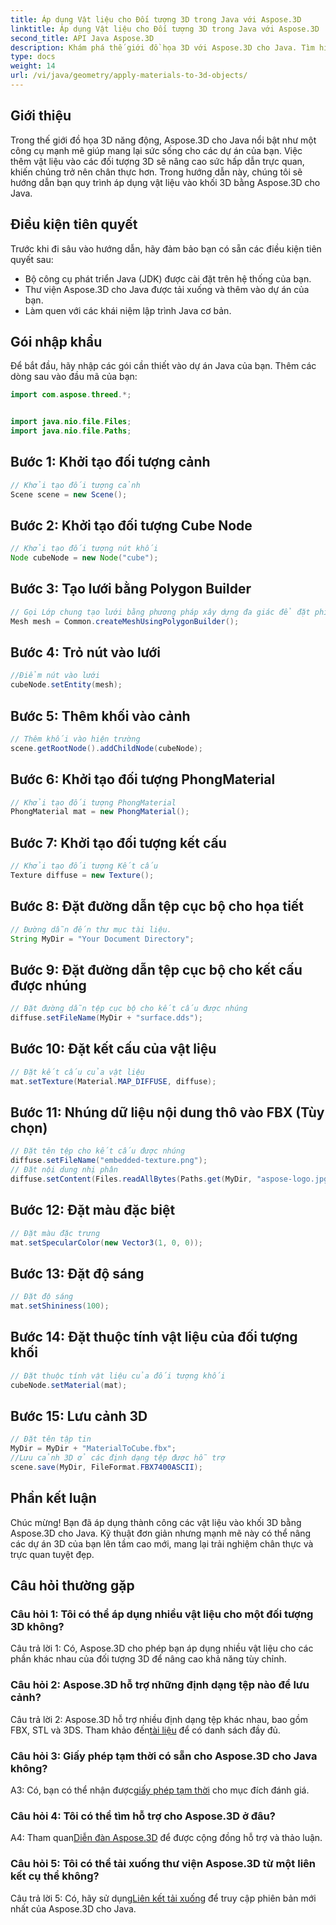 ```yaml
---
title: Áp dụng Vật liệu cho Đối tượng 3D trong Java với Aspose.3D
linktitle: Áp dụng Vật liệu cho Đối tượng 3D trong Java với Aspose.3D
second_title: API Java Aspose.3D
description: Khám phá thế giới đồ họa 3D với Aspose.3D cho Java. Tìm hiểu cách áp dụng vật liệu vào đối tượng 3D một cách liền mạch. Nâng cao dự án của bạn bằng hình ảnh thực tế.
type: docs
weight: 14
url: /vi/java/geometry/apply-materials-to-3d-objects/
---
```

## Giới thiệu

Trong thế giới đồ họa 3D năng động, Aspose.3D cho Java nổi bật như một công cụ mạnh mẽ giúp mang lại sức sống cho các dự án của bạn. Việc thêm vật liệu vào các đối tượng 3D sẽ nâng cao sức hấp dẫn trực quan, khiến chúng trở nên chân thực hơn. Trong hướng dẫn này, chúng tôi sẽ hướng dẫn bạn quy trình áp dụng vật liệu vào khối 3D bằng Aspose.3D cho Java.

## Điều kiện tiên quyết

Trước khi đi sâu vào hướng dẫn, hãy đảm bảo bạn có sẵn các điều kiện tiên quyết sau:

- Bộ công cụ phát triển Java (JDK) được cài đặt trên hệ thống của bạn.
- Thư viện Aspose.3D cho Java được tải xuống và thêm vào dự án của bạn.
- Làm quen với các khái niệm lập trình Java cơ bản.

## Gói nhập khẩu

Để bắt đầu, hãy nhập các gói cần thiết vào dự án Java của bạn. Thêm các dòng sau vào đầu mã của bạn:

```java
import com.aspose.threed.*;


import java.nio.file.Files;
import java.nio.file.Paths;
```

## Bước 1: Khởi tạo đối tượng cảnh

```java
// Khởi tạo đối tượng cảnh
Scene scene = new Scene();
```

## Bước 2: Khởi tạo đối tượng Cube Node

```java
// Khởi tạo đối tượng nút khối
Node cubeNode = new Node("cube");
```

## Bước 3: Tạo lưới bằng Polygon Builder

```java
// Gọi Lớp chung tạo lưới bằng phương pháp xây dựng đa giác để đặt phiên bản lưới
Mesh mesh = Common.createMeshUsingPolygonBuilder();
```

## Bước 4: Trỏ nút vào lưới

```java
//Điểm nút vào lưới
cubeNode.setEntity(mesh);
```

## Bước 5: Thêm khối vào cảnh

```java
// Thêm khối vào hiện trường
scene.getRootNode().addChildNode(cubeNode);
```

## Bước 6: Khởi tạo đối tượng PhongMaterial

```java
// Khởi tạo đối tượng PhongMaterial
PhongMaterial mat = new PhongMaterial();
```

## Bước 7: Khởi tạo đối tượng kết cấu

```java
// Khởi tạo đối tượng Kết cấu
Texture diffuse = new Texture();
```

## Bước 8: Đặt đường dẫn tệp cục bộ cho họa tiết

```java
// Đường dẫn đến thư mục tài liệu.
String MyDir = "Your Document Directory";
```

## Bước 9: Đặt đường dẫn tệp cục bộ cho kết cấu được nhúng

```java
// Đặt đường dẫn tệp cục bộ cho kết cấu được nhúng
diffuse.setFileName(MyDir + "surface.dds");
```

## Bước 10: Đặt kết cấu của vật liệu

```java
// Đặt kết cấu của vật liệu
mat.setTexture(Material.MAP_DIFFUSE, diffuse);
```

## Bước 11: Nhúng dữ liệu nội dung thô vào FBX (Tùy chọn)

```java
// Đặt tên tệp cho kết cấu được nhúng
diffuse.setFileName("embedded-texture.png");
// Đặt nội dung nhị phân
diffuse.setContent(Files.readAllBytes(Paths.get(MyDir, "aspose-logo.jpg")));
```

## Bước 12: Đặt màu đặc biệt

```java
// Đặt màu đặc trưng
mat.setSpecularColor(new Vector3(1, 0, 0));
```

## Bước 13: Đặt độ sáng

```java
// Đặt độ sáng
mat.setShininess(100);
```

## Bước 14: Đặt thuộc tính vật liệu của đối tượng khối

```java
// Đặt thuộc tính vật liệu của đối tượng khối
cubeNode.setMaterial(mat);
```

## Bước 15: Lưu cảnh 3D

```java
// Đặt tên tập tin
MyDir = MyDir + "MaterialToCube.fbx";
//Lưu cảnh 3D ở các định dạng tệp được hỗ trợ
scene.save(MyDir, FileFormat.FBX7400ASCII);
```

## Phần kết luận

Chúc mừng! Bạn đã áp dụng thành công các vật liệu vào khối 3D bằng Aspose.3D cho Java. Kỹ thuật đơn giản nhưng mạnh mẽ này có thể nâng các dự án 3D của bạn lên tầm cao mới, mang lại trải nghiệm chân thực và trực quan tuyệt đẹp.

## Câu hỏi thường gặp

### Câu hỏi 1: Tôi có thể áp dụng nhiều vật liệu cho một đối tượng 3D không?

Câu trả lời 1: Có, Aspose.3D cho phép bạn áp dụng nhiều vật liệu cho các phần khác nhau của đối tượng 3D để nâng cao khả năng tùy chỉnh.

### Câu hỏi 2: Aspose.3D hỗ trợ những định dạng tệp nào để lưu cảnh?

 Câu trả lời 2: Aspose.3D hỗ trợ nhiều định dạng tệp khác nhau, bao gồm FBX, STL và 3DS. Tham khảo đến[tài liệu](https://reference.aspose.com/3d/java/) để có danh sách đầy đủ.

### Câu hỏi 3: Giấy phép tạm thời có sẵn cho Aspose.3D cho Java không?

 A3: Có, bạn có thể nhận được[giấy phép tạm thời](https://purchase.aspose.com/temporary-license/) cho mục đích đánh giá.

### Câu hỏi 4: Tôi có thể tìm hỗ trợ cho Aspose.3D ở đâu?

 A4: Tham quan[Diễn đàn Aspose.3D](https://forum.aspose.com/c/3d/18) để được cộng đồng hỗ trợ và thảo luận.

### Câu hỏi 5: Tôi có thể tải xuống thư viện Aspose.3D từ một liên kết cụ thể không?

 Câu trả lời 5: Có, hãy sử dụng[Liên kết tải xuống](https://releases.aspose.com/3d/java/) để truy cập phiên bản mới nhất của Aspose.3D cho Java.